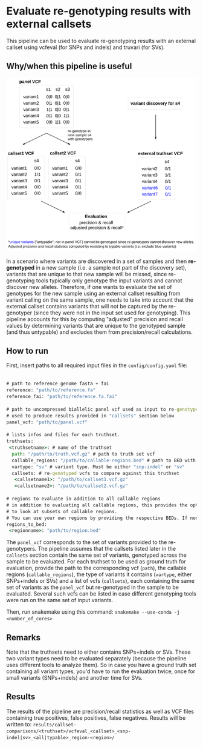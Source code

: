 # Evaluate re-genotyping results with external callsets

This pipeline can be used to evaluate re-genotyping results with an external callset using vcfeval (for SNPs and indels) and truvari (for SVs).


## Why/when this pipeline is useful


![alt text](images/overview.png)

In a scenario where variants are discovered in a set of samples and then **re-genotyped** in a new sample (i.e. a sample not part of the discovery set), variants that are unique to that new sample will be missed, since re-genotyping tools typically only genotype the input variants and cannot discover new alleles. Therefore, if one wants to evaluate the set of genotypes for the new sample using an external callset resulting from variant calling on the same sample, one needs to take into account that the external callset contains variants that will not be captured by the re-genotyper (since they were not in the input set used for genotyping). This pipeline accounts for this by computing "adjusted" precision and recall values by determining variants that are unique to the genotyped sample (and thus untypable) and excludes them from precision/recall calculations.


## How to run

First, insert paths to all required input files in the `` config/config.yaml `` file:


``` bat

# path to reference genome fasta + fai
reference: "path/to/reference.fa"
reference_fai: "path/to/reference.fa.fai"

# path to uncompressed biallelic panel vcf used as input to re-genotyper
# used to produce results provided in "callsets" section below
panel_vcf: "path/to/panel.vcf"

# lists infos and files for each truthset.
truthsets:
 <truthsetname>: # name of the truthset
  path: "/path/to/truth.vcf.gz" # path to truth set vcf
  callable_regions: "/path/to/callable-regions.bed" # path to BED with callable regions
  vartype: "sv" # variant type. Must be either "snp-indel" or "sv"
  callsets: # re-genotyped vcfs to compare against this truthset
   <callsetname1>: "/path/to/callset1.vcf.gz"
   <callsetname2>: "/path/to/callset2.vcf.gz"

# regions to evaluate in addition to all callable regions 
# in addition to evaluating all callable regions, this provides the option
# to look at subsets of callable regions.
# You can use your own regions by providing the respective BEDs. If none, set ot {}.
regions_to_bed:
 <regionname>: "path/to/region.bed"

```

The `` panel_vcf `` corresponds to the set of variants provided to the re-genotypers. The pipeline assumes that the callsets listed later in the `` callsets `` section contain the same set of variants, genotyped across the sample to be evaluated. For each truthset to be used as ground truth for evaluation, provide the path to the corresponding vcf (``path``), the callable regions (``callable_regions``), the type of variants it contains (``vartype``, either SNPs+indels or SVs) and a list of vcfs (``callsets``), each containing the same set of variants as the ``panel_vcf`` but re-genotyped in the sample to be evaluated. Several such vcfs can be listed in case different genotyping tools were run on the same set of input variants.

Then, run snakemake using this command: `` snakemake --use-conda -j <number_of_cores> ``

## Remarks

Note that the truthsets need to either contains SNPs+indels or SVs. These two variant types need to be evaluated separately (because the pipeline uses different tools to analyze them). So in case you have a ground truth set containing all variant types, you'd have to run the evaluation twice, once for small variants (SNPs+indels) and another time for SVs.


## Results

The results of the pipeline are precision/recall statistics as well as VCF files containing true positives, false positives, false negatives. Results will be written to: 
`` results/callset-comparisons/<truthset>/vcfeval_<callset>_<snp-indel|sv>_<all|typable>_region-<region>/ ``

